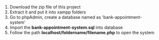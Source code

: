1. Download the zip file of this project
2. Extract it and put it into xampp folders
3. Go to phpAdmin, create a database named as 'bank-appointment-system'  
4. Import the **bank-appointment-system.sql** into database
5. Follow the path **localhost/foldername/filename.php** to open the system
